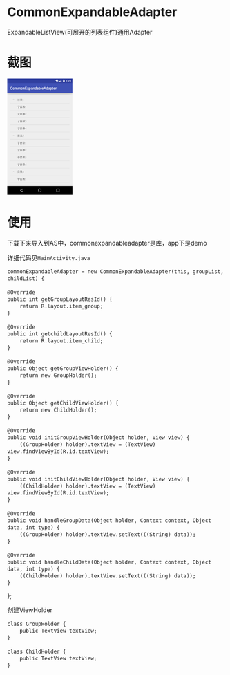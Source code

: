 # CommonExpandableAdapter
ExpandableListView(可展开的列表组件)通用Adapter

# 截图
<img src="https://github.com/xjh1994/CommonExpandableAdapter/blob/master/screenshot.png" width = "30%" height = "30%" alt="截图" />

# 使用
下载下来导入到AS中，commonexpandableadapter是库，app下是demo

详细代码见`MainActivity.java`

    commonExpandableAdapter = new CommonExpandableAdapter(this, groupList, childList) {

    @Override
    public int getGroupLayoutResId() {
        return R.layout.item_group;
    }

    @Override
    public int getchildLayoutResId() {
        return R.layout.item_child;
    }

    @Override
    public Object getGroupViewHolder() {
        return new GroupHolder();
    }

    @Override
    public Object getChildViewHolder() {
        return new ChildHolder();
    }

    @Override
    public void initGroupViewHolder(Object holder, View view) {
        ((GroupHolder) holder).textView = (TextView) view.findViewById(R.id.textView);
    }

    @Override
    public void initChildViewHolder(Object holder, View view) {
        ((ChildHolder) holder).textView = (TextView) view.findViewById(R.id.textView);
    }

    @Override
    public void handleGroupData(Object holder, Context context, Object data, int type) {
        ((GroupHolder) holder).textView.setText(((String) data));
    }

    @Override
    public void handleChildData(Object holder, Context context, Object data, int type) {
        ((ChildHolder) holder).textView.setText(((String) data));
    }
};

创建ViewHolder

    class GroupHolder {
	    public TextView textView;
	}
	
	class ChildHolder {
	    public TextView textView;
	}


